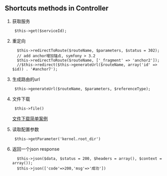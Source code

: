 ## Shortcuts methods in Controller
1. 获取服务

        $this->get($serviceId);
2. 重定向
    
         $this->redirectToRoute($routeName, $parameters, $status = 302);
         // add anchor增加锚点, symfony > 3.2
         $this->redirectToRoute($routeName, ['_fragment' => 'anchor2']);
         //$this->redirect($this->generateUrl($routeName, array('id' => $id)) . '#anchor7');
3. 生成路由的url
        
        $this->generateUrl($routeName, $parameters, $referenceType);
4. 文件下载
    
        $this->file()
    [文件下载简单案例](./../ServiceEg/download.md)
5. 读取配置参数
    
        $this->getParameter('kernel.root_dir')
6. 返回一个json response
        
         $this->json($data, $status = 200, $headers = array(), $context = array());
         $this->json(['code'=>200,'msg'=>'成功'])
